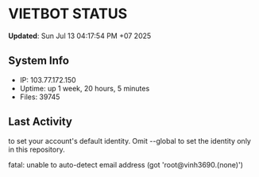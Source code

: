 # VIETBOT STATUS
**Updated**: Sun Jul 13 04:17:54 PM +07 2025

## System Info
- IP: 103.77.172.150
- Uptime: up 1 week, 20 hours, 5 minutes
- Files: 39745

## Last Activity

to set your account's default identity.
Omit --global to set the identity only in this repository.

fatal: unable to auto-detect email address (got 'root@vinh3690.(none)')
